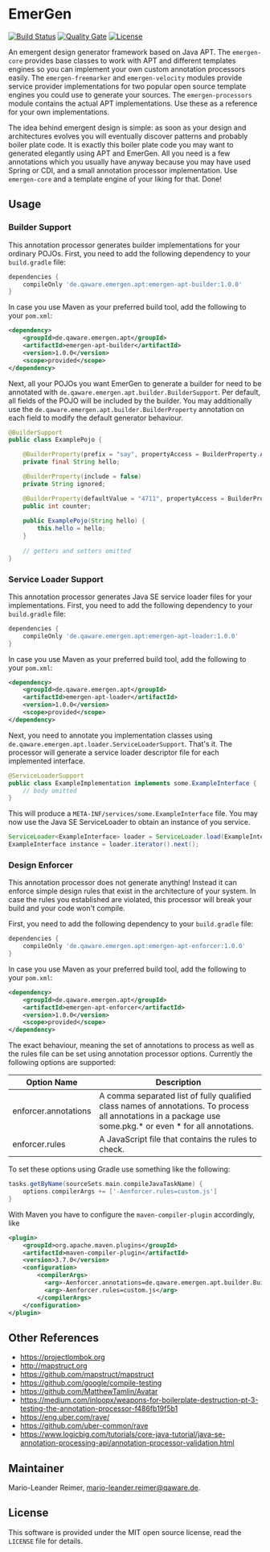 # EmerGen

[![Build Status](https://travis-ci.org/qaware/emergen.svg?branch=master)](https://travis-ci.org/qaware/emergen)
[![Quality Gate](https://sonarcloud.io/api/project_badges/measure?project=de.qaware.emergen%3Aemergen&metric=alert_status)](https://sonarcloud.io/dashboard?id=de.qaware.emergen%3Aemergen)
[![License](http://img.shields.io/badge/license-MIT-green.svg?style=flat)]()

An emergent design generator framework based on Java APT. The `emergen-core` provides
base classes to work with APT and different templates engines so you can implement
your own custom annotation processors easily. The `emergen-freemarker` and `emergen-velocity`
modules provide service provider implementations for two popular open source template
engines you could use to generate your sources. The `emergen-processors` module contains the 
actual APT implementations. Use these as a reference for your own implementations.

The idea behind emergent design is simple: as soon as your design and architectures evolves you
will eventually discover patterns and probably boiler plate code. It is exactly this boiler plate
code you may want to generated elegantly using APT and EmerGen. All you need is a few annotations
which you usually have anyway because you may have used Spring or CDI, and a small annotation
processor implementation. Use `emergen-core` and a template engine of your liking for that. Done!

## Usage

### Builder Support

This annotation processor generates builder implementations for your ordinary POJOs. First, you need to
add the following dependency to your `build.gradle` file:

```groovy
dependencies {
    compileOnly 'de.qaware.emergen.apt:emergen-apt-builder:1.0.0'
}
```

In case you use Maven as your preferred build tool, add the following to your `pom.xml`:

```xml
<dependency>
    <groupId>de.qaware.emergen.apt</groupId>
    <artifactId>emergen-apt-builder</artifactId>
    <version>1.0.0</version>
    <scope>provided</scope>
</dependency>
```

Next, all your POJOs you want EmerGen to generate a builder for need to be annotated with `de.qaware.emergen.apt.builder.BuilderSupport`. Per default, all fields
of the POJO will be included by the builder. You may additionally use the `de.qaware.emergen.apt.builder.BuilderProperty` annotation on each field to modify the
default generator behaviour.

```java
@BuilderSupport
public class ExamplePojo {

    @BuilderProperty(prefix = "say", propertyAccess = BuilderProperty.AccessStrategy.CONSTRUCTOR)
    private final String hello;

    @BuilderProperty(include = false)
    private String ignored;

    @BuilderProperty(defaultValue = "4711", propertyAccess = BuilderProperty.AccessStrategy.DIRECT)
    public int counter;
    
    public ExamplePojo(String hello) {
        this.hello = hello;
    }
    
    // getters and setters omitted
}
```

### Service Loader Support

This annotation processor generates Java SE service loader files for your implementations. First, you need to
add the following dependency to your `build.gradle` file:

```groovy
dependencies {
    compileOnly 'de.qaware.emergen.apt:emergen-apt-loader:1.0.0'
}
```

In case you use Maven as your preferred build tool, add the following to your `pom.xml`:

```xml
<dependency>
    <groupId>de.qaware.emergen.apt</groupId>
    <artifactId>emergen-apt-loader</artifactId>
    <version>1.0.0</version>
    <scope>provided</scope>
</dependency>
```

Next, you need to annotate you implementation classes using `de.qaware.emergen.apt.loader.ServiceLoaderSupport`. That's it.
The processor will generate a service loader descriptor file for each implemented interface.

```java
@ServiceLoaderSupport
public class ExampleImplementation implements some.ExampleInterface {
    // body omitted
}
```

This will produce a `META-INF/services/some.ExampleInterface` file. You may now use the Java SE
ServiceLoader to obtain an instance of you service.

```java
ServiceLoader<ExampleInterface> loader = ServiceLoader.load(ExampleInterface.class);
ExampleInterface instance = loader.iterator().next();
```

### Design Enforcer

This annotation processor does not generate anything! Instead it can enforce simple design
rules that exist in the architecture of your system. In case the rules you established are
violated, this processor will break your build and your code won't compile.

First, you need to add the following dependency to your `build.gradle` file:

```groovy
dependencies {
    compileOnly 'de.qaware.emergen.apt:emergen-apt-enforcer:1.0.0'
}
```

In case you use Maven as your preferred build tool, add the following to your `pom.xml`:

```xml
<dependency>
    <groupId>de.qaware.emergen.apt</groupId>
    <artifactId>emergen-apt-enforcer</artifactId>
    <version>1.0.0</version>
    <scope>provided</scope>
</dependency>
```

The exact behaviour, meaning the set of annotations to process as well as the rules file
can be set using annotation processor options. Currently the following options are supported:

Option Name  | Description
--- | ---
enforcer.annotations | A comma separated list of fully qualified class names of annotations. To process all annotations in a package use some.pkg.* or even * for all annotations.
enforcer.rules | A JavaScript file that contains the rules to check.

To set these options using Gradle use something like the following:
```groovy
tasks.getByName(sourceSets.main.compileJavaTaskName) {
    options.compilerArgs += ['-Aenforcer.rules=custom.js']
}
```

With Maven you have to configure the `maven-compiler-plugin` accordingly, like
```xml
<plugin>
    <groupId>org.apache.maven.plugins</groupId>
    <artifactId>maven-compiler-plugin</artifactId>
    <version>3.7.0</version>
    <configuration>
        <compilerArgs>
          <arg>-Aenforcer.annotations=de.qaware.emergen.apt.builder.BuilderSupport</arg>
          <arg>-Aenforcer.rules=custom.js</arg>
        </compilerArgs>
    </configuration>
</plugin>
```

## Other References

- https://projectlombok.org
- http://mapstruct.org
- https://github.com/mapstruct/mapstruct
- https://github.com/google/compile-testing
- https://github.com/MatthewTamlin/Avatar
- https://medium.com/inloopx/weapons-for-boilerplate-destruction-pt-3-testing-the-annotation-processor-f486fb19f5b1
- https://eng.uber.com/rave/
- https://github.com/uber-common/rave
- https://www.logicbig.com/tutorials/core-java-tutorial/java-se-annotation-processing-api/annotation-processor-validation.html

## Maintainer

Mario-Leander Reimer, <mario-leander.reimer@qaware.de>.

## License

This software is provided under the MIT open source license, read the `LICENSE` file for details.
